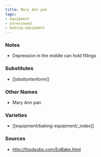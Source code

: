 ```yaml
---
title: Mary Ann pan
tags:
- equipment
- unreviewed
- baking-equipment
---
```

### Notes
- Depression in the middle can hold fillings

### Substitutes
- [[obsttortenform]]

### Other Names
* Mary Ann pan

### Varieties
* [[equipment/baking-equipment/_index]]

### Sources
* http://foodsubs.com/EqBake.html
